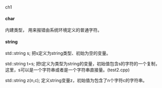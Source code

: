 ch1

#### char
内建类型， 用来报错由系统环境定义的普通字符。

#### string
std::string s; 把s定义为string类型、初始为空的变量。

std::string t=s; 把t定义为类型为string的变量，初始值包含s的字符的一个复制，这里，s可以是一个字符串或者是一个字符串直接量。(test2.cpp)

std::string z(n,c); 定义string变量z，初始值为包含了n个字符c的字符串。